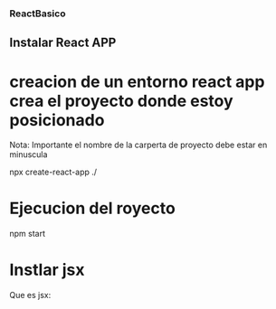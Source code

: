 ### ReactBasico

## Instalar React APP

# creacion de un entorno react app crea el proyecto donde estoy posicionado

Nota: Importante el nombre de la carperta de proyecto debe estar en minuscula

npx create-react-app ./


# Ejecucion del royecto

npm start


# Instlar jsx

Que es jsx:



